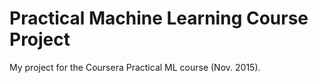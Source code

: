 # Practical Machine Learning Course Project

My project for the Coursera Practical ML course (Nov. 2015). 
